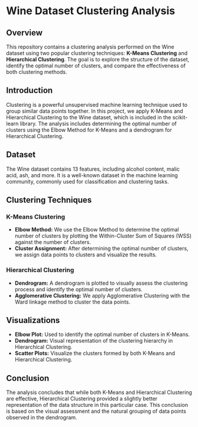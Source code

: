 # Wine Dataset Clustering Analysis

## Overview

This repository contains a clustering analysis performed on the Wine dataset using two popular clustering techniques: **K-Means Clustering** and **Hierarchical Clustering**. The goal is to explore the structure of the dataset, identify the optimal number of clusters, and compare the effectiveness of both clustering methods.

## Introduction

Clustering is a powerful unsupervised machine learning technique used to group similar data points together. In this project, we apply K-Means and Hierarchical Clustering to the Wine dataset, which is included in the scikit-learn library. The analysis includes determining the optimal number of clusters using the Elbow Method for K-Means and a dendrogram for Hierarchical Clustering.

## Dataset

The Wine dataset contains 13 features, including alcohol content, malic acid, ash, and more. It is a well-known dataset in the machine learning community, commonly used for classification and clustering tasks.

## Clustering Techniques

### K-Means Clustering

- **Elbow Method:** We use the Elbow Method to determine the optimal number of clusters by plotting the Within-Cluster Sum of Squares (WSS) against the number of clusters.
- **Cluster Assignment:** After determining the optimal number of clusters, we assign data points to clusters and visualize the results.

### Hierarchical Clustering

- **Dendrogram:** A dendrogram is plotted to visually assess the clustering process and identify the optimal number of clusters.
- **Agglomerative Clustering:** We apply Agglomerative Clustering with the Ward linkage method to cluster the data points.

## Visualizations

- **Elbow Plot:** Used to identify the optimal number of clusters in K-Means.
- **Dendrogram:** Visual representation of the clustering hierarchy in Hierarchical Clustering.
- **Scatter Plots:** Visualize the clusters formed by both K-Means and Hierarchical Clustering.

## Conclusion

The analysis concludes that while both K-Means and Hierarchical Clustering are effective, Hierarchical Clustering provided a slightly better representation of the data structure in this particular case. This conclusion is based on the visual assessment and the natural grouping of data points observed in the dendrogram.

